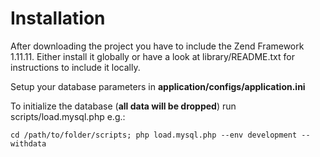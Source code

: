 # Installation

After downloading the project you have to include the Zend Framework 1.11.11. Either install it globally or have a look at library/README.txt for instructions to include it locally.

Setup your database parameters in **application/configs/application.ini**

To initialize the database (**all data will be dropped**) run scripts/load.mysql.php e.g.:

`cd /path/to/folder/scripts; php load.mysql.php --env development --withdata`
